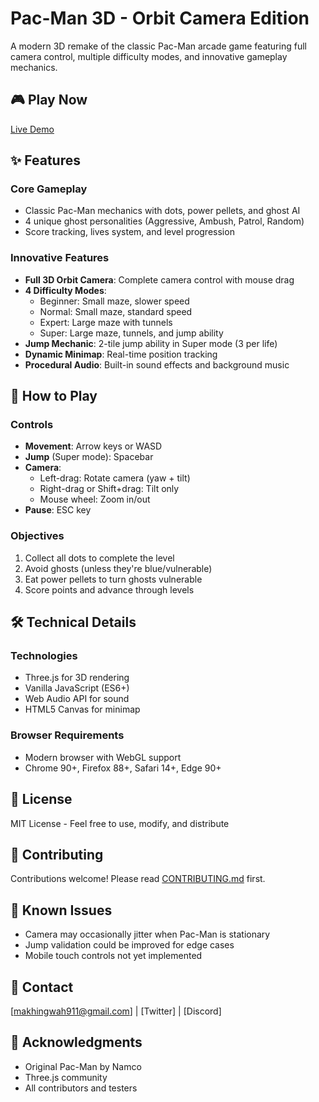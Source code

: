 # Pac-Man 3D - Orbit Camera Edition

A modern 3D remake of the classic Pac-Man arcade game featuring full camera control, multiple difficulty modes, and innovative gameplay mechanics.

## 🎮 Play Now
[Live Demo](https://makhingwah.github.io/Pacman-3d-enhanced/)

## ✨ Features

### Core Gameplay
- Classic Pac-Man mechanics with dots, power pellets, and ghost AI
- 4 unique ghost personalities (Aggressive, Ambush, Patrol, Random)
- Score tracking, lives system, and level progression

### Innovative Features
- **Full 3D Orbit Camera**: Complete camera control with mouse drag
- **4 Difficulty Modes**:
  - Beginner: Small maze, slower speed
  - Normal: Small maze, standard speed
  - Expert: Large maze with tunnels
  - Super: Large maze, tunnels, and jump ability
- **Jump Mechanic**: 2-tile jump ability in Super mode (3 per life)
- **Dynamic Minimap**: Real-time position tracking
- **Procedural Audio**: Built-in sound effects and background music

## 🎯 How to Play

### Controls
- **Movement**: Arrow keys or WASD
- **Jump** (Super mode): Spacebar
- **Camera**: 
  - Left-drag: Rotate camera (yaw + tilt)
  - Right-drag or Shift+drag: Tilt only
  - Mouse wheel: Zoom in/out
- **Pause**: ESC key

### Objectives
1. Collect all dots to complete the level
2. Avoid ghosts (unless they're blue/vulnerable)
3. Eat power pellets to turn ghosts vulnerable
4. Score points and advance through levels

## 🛠️ Technical Details

### Technologies
- Three.js for 3D rendering
- Vanilla JavaScript (ES6+)
- Web Audio API for sound
- HTML5 Canvas for minimap

### Browser Requirements
- Modern browser with WebGL support
- Chrome 90+, Firefox 88+, Safari 14+, Edge 90+

## 📝 License
MIT License - Feel free to use, modify, and distribute

## 🤝 Contributing
Contributions welcome! Please read [CONTRIBUTING.md](CONTRIBUTING.md) first.

## 🐛 Known Issues
- Camera may occasionally jitter when Pac-Man is stationary
- Jump validation could be improved for edge cases
- Mobile touch controls not yet implemented

## 📧 Contact
[makhingwah911@gmail.com] | [Twitter] | [Discord]

## 🙏 Acknowledgments
- Original Pac-Man by Namco
- Three.js community
- All contributors and testers
